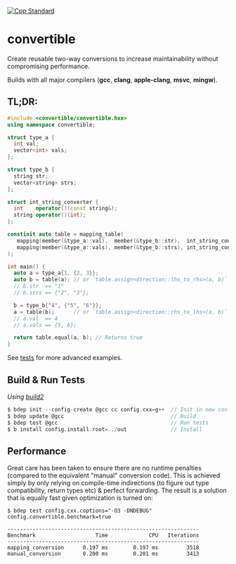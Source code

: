 [![Cpp Standard](https://img.shields.io/badge/C%2B%2B-20-blue.svg)](https://en.cppreference.com/w/cpp/20)

# convertible
Create reusable two-way conversions to increase maintainability without compromising performance.

Builds with all major compilers (**gcc**, **clang**, **apple-clang**, **msvc**, **mingw**).

## TL;DR:
```c++
#include <convertible/convertible.hxx>
using namespace convertible;

struct type_a {
  int val;
  vector<int> vals;
};

struct type_b {
  string str;
  vector<string> strs;
};

struct int_string_converter {
  int    operator()(const string&);
  string operator()(int);
};

constinit auto table = mapping_table(
   mapping(member(&type_a::val),  member(&type_b::str),  int_string_converter{}),
   mapping(member(&type_a::vals), member(&type_b::strs), int_string_converter{})
);

int main() {
  auto a = type_a{1, {2, 3}};
  auto b = table(a); // or `table.assign<direction::lhs_to_rhs>(a, b)`
  // b.str  == "1"
  // b.strs == {"2", "3"};

  b = type_b{"4", {"5", "6"}};
  a = table(b);      // or `table.assign<direction::rhs_to_lhs>(a, b)`
  // a.val  == 4
  // a.vals == {5, 6};

  return table.equal(a, b); // Returns true 
}

```
See [tests](./convertible/convertible.mapping_table.test.cxx) for more advanced examples.

## Build & Run Tests
_Using [build2](https://build2.org/install.xhtml)_
```c
$ bdep init --config-create @gcc cc config.cxx=g++  // Init in new config
$ bdep update @gcc                                  // Build
$ bdep test @gcc                                    // Run tests
$ b install config.install.root=../out              // Install
```

## Performance
Great care has been taken to ensure there are no runtime penalties (compared to the equivalent "manual" conversion code). This is achieved simply by only relying on compile-time indirections (to figure out type compatibility, return types etc) & perfect forwarding.
The result is a solution that is equally fast given optimization is turned on:
```
$ bdep test config.cxx.coptions="-O3 -DNDEBUG" config.convertible.benchmark=true

-------------------------------------------------------------
Benchmark                   Time             CPU   Iterations
-------------------------------------------------------------
mapping_conversion      0.197 ms        0.197 ms         3518
manual_conversion       0.200 ms        0.201 ms         3413
```

